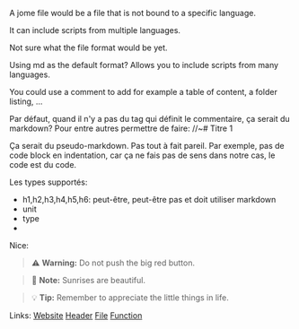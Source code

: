 A jome file would be a file that is not bound to a specific language.

It can include scripts from multiple languages.

Not sure what the file format would be yet.

Using md as the default format? Allows you to include scripts from many languages.

You could use a comment to add for example a table of content, a folder listing, ...


Par défaut, quand il n'y a pas du tag qui définit le commentaire, ça serait du markdown?
Pour entre autres permettre de faire: //~# Titre 1

Ça serait du pseudo-markdown. Pas tout à fait pareil. Par exemple, pas de code block en indentation,
car ça ne fais pas de sens dans notre cas, le code est du code.

Les types supportés:
- h1,h2,h3,h4,h5,h6: peut-être, peut-être pas et doit utiliser markdown
- unit
- type
- 

Nice:
> ⚠️ **Warning:** Do not push the big red button.

> 📝 **Note:** Sunrises are beautiful.

> 💡 **Tip:** Remember to appreciate the little things in life.

Links:
[Website](https://duckduckgo.com)
[Header](#header_id)
[File](file:///home/me/some_file.txt)
[Function](function://package.function)